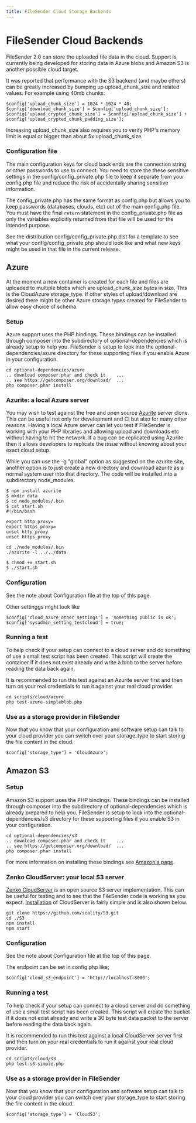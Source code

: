 ```yaml
---
title: FileSender Cloud Storage Backends
---
```


# FileSender Cloud Backends

FileSender 2.0 can store the uploaded file data in the cloud. Support
is currently being developed for storing data in Azure blobs and
Amazon S3 is another possible cloud target.

It was reported that performance with the S3 backend (and maybe others)
can be greatly increased by bumping up upload_chunk_size and related values.
For example using 40mb chunks:

```
$config['upload_chunk_size'] = 1024 * 1024 * 40;
$config['download_chunk_size'] = $config['upload_chunk_size'];
$config['upload_crypted_chunk_size'] = $config['upload_chunk_size'] + $config['upload_crypted_chunk_padding_size'];
```

Increasing upload_chunk_size also requires you to verify PHP's memory
limit is equal or bigger than about 5x upload_chunk_size.

### Configuration file

The main configuration keys for cloud back ends are the connection
string or other passwords to use to connect. You need to store the
these sensitive settings in the config/config_private.php file to keep it
separate from your config.php file and reduce the risk of accidentally
sharing sensitive information.

The config_private.php has the same format as config.php but allows
you to keep passwords (databases, clouds, etc) out of the main
config.php file. You must have the final `return` statement in the 
config_private.php file as only the variables explicitly returned from
that file will be used for the intended purpose.

See the distribution config/config_private.php.dist for a template to see
what your config/config_private.php should look like and what new keys
might be used in that file in the current release. 


## Azure

At the moment a new container is created for each file and files are
uploaded to multiple blobs which are upload_chunk_size bytes in size.
This is the CloudAzure storage_type. If other styles of
upload/download are desired there might be other Azure storage types
created for FileSender to allow easy choice of schema.

### Setup

Azure support uses the PHP bindings. These bindings can be installed
through composer into the subdirectory of optional-dependencies which
is already setup to help you. FileSender is setup to look into the
optional-dependencies/azure directory for these supporting files if
you enable Azure in your configuration.

```
cd optional-dependencies/azure
.. download composer.phar and check it    ...
.. see https://getcomposer.org/download/  ...
php composer.phar install
```

### Azurite: a local Azure server

You may wish to test against the free and open source
[Azurite](https://github.com/azure/azurite) server clone. This can
be useful not only for development and CI but also for many other
reasons. Having a local Azure server can let you test if FileSender is
working with your PHP libraries and allowing upload and downloads etc
without having to hit the network. If a bug can be replicated using
Azurite then it allows developers to replicate the issue without
knowing about your exact cloud setup.

While you can use the -g "global" option as suggested on the azurite
site, another option is to just create a new directory and download
azurite as a normal system user into that directory. The code will be
installed into a subdirectory node_modules. 

```
$ npm install azurite
$ mkdir data
$ cd node_modules/.bin
$ cat start.sh 
#!/bin/bash

export http_proxy=
export https_proxy=
unset http_proxy
unset https_proxy

cd ./node_modules/.bin
./azurite -l ../../data

$ chmod +x start.sh
$ ./start.sh

```

### Configuration

See the note about Configuration file at the top of this page.

Other settinggs might look like
```
$config['cloud_azure_other_settings'] = 'something public is ok';
$config['sysadmin_setting_testcloud'] = true;
```


### Running a test

To help check if your setup can connect to a cloud server and do
something of use a small test script has been created. This script
will create the container if it does not exist already and write a
blob to the server before reading the data back again.

It is recommended to run this test against an Azurite server first and
then turn on your real credentials to run it against your real cloud
provider.

```
cd scripts/cloud/azure
php test-azure-simpleblob.php
```

### Use as a storage provider in FileSender

Now that you know that your configuration and software setup can talk
to your cloud provider you can switch over your storage_type to start
storing the file content in the cloud.


```
$config['storage_type'] = 'CloudAzure';
```

## Amazon S3


### Setup

Amazon S3 support uses the PHP bindings. These bindings can be installed
through composer into the subdirectory of optional-dependencies which
is already prepared to help you. FileSender is setup to look into the
optional-dependencies/s3 directory for these supporting files if
you enable S3 in your configuration.

```
cd optional-dependencies/s3
.. download composer.phar and check it    ...
.. see https://getcomposer.org/download/  ...
php composer.phar install
```

For more information on installing these bindings see [Amazon's page](https://docs.aws.amazon.com/sdk-for-php/v3/developer-guide/getting-started_installation.html).


### Zenko CloudServer: your local S3 server

[Zenko CloudServer](https://github.com/scality/cloudserver) is an open source
S3 server implementation. This can be useful for testing and to see
that the FileSender code is working as you expect. [Installation](https://s3-server.readthedocs.io/en/latest/GETTING_STARTED.html#installation) of CloudServer is fairly simple and is also
shown below.

```
git clone https://github.com/scality/S3.git
cd ./S3
npm install
npm start
```

### Configuration

See the note about Configuration file at the top of this page.

The endpoint can be set in config.php like;
```
$config['cloud_s3_endpoint'] = 'http://localhost:8000';
```



### Running a test

To help check if your setup can connect to a cloud server and do
something of use a small test script has been created. This script
will create the bucket if it does not exist already and write a 30
byte test data packet to the server before reading the data back
again.

It is recommended to run this test against a local CloudServer server first and
then turn on your real credentials to run it against your real cloud
provider.

```
cd scripts/cloud/s3
php test-s3-simple.php
```


### Use as a storage provider in FileSender

Now that you know that your configuration and software setup can talk
to your cloud provider you can switch over your storage_type to start
storing the file content in the cloud.


```
$config['storage_type'] = 'CloudS3';
```
